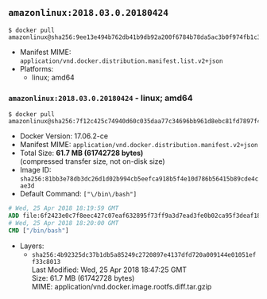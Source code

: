 ## `amazonlinux:2018.03.0.20180424`

```console
$ docker pull amazonlinux@sha256:9ee13e494b762db41b9db92a200f6784b78da5ac3b0f974fb1c38feb7f636474
```

-	Manifest MIME: `application/vnd.docker.distribution.manifest.list.v2+json`
-	Platforms:
	-	linux; amd64

### `amazonlinux:2018.03.0.20180424` - linux; amd64

```console
$ docker pull amazonlinux@sha256:7f12c425c74940d60c035daa77c34696bb961d8ebc81fd7897f4dedf696656cd
```

-	Docker Version: 17.06.2-ce
-	Manifest MIME: `application/vnd.docker.distribution.manifest.v2+json`
-	Total Size: **61.7 MB (61742728 bytes)**  
	(compressed transfer size, not on-disk size)
-	Image ID: `sha256:81bb3e78db3dc26d1d02b994cb5eefca918b5f4e10d786b56415b89cde4cae3d`
-	Default Command: `["\/bin\/bash"]`

```dockerfile
# Wed, 25 Apr 2018 18:19:59 GMT
ADD file:6f2423e0c7f8eec427c07eaf632895f73ff9a3d7ead3fe0b02ca95f3deaf18f9 in / 
# Wed, 25 Apr 2018 18:20:00 GMT
CMD ["/bin/bash"]
```

-	Layers:
	-	`sha256:4b92325dc37b1db5a85249c2720897e4137dfd720a009144e01051eff33c8013`  
		Last Modified: Wed, 25 Apr 2018 18:47:25 GMT  
		Size: 61.7 MB (61742728 bytes)  
		MIME: application/vnd.docker.image.rootfs.diff.tar.gzip

